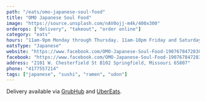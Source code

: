 ```yaml
---
path: "/eats/omo-japanese-soul-food"
title: "OMO Japanese Soul Food"
image: "https://source.unsplash.com/nAV0ojj-m4k/400x300"
orderops: ["delivery", "takeout", "order online"]
category: "eats"
hours: "11am-9pm Monday through Thursday. 11am-10pm Friday and Saturday. 11am-8pm Sunday"
eatsType: "Japanese"
website: "https://www.facebook.com/OMO-Japanese-Soul-Food-1907678472838615"
facebook: "https://www.facebook.com/OMO-Japanese-Soul-Food-1907678472838615"
address: "2101 W. Chesterfield St B102 Springfield, Missouri 65807"
phone: "4177557214"
tags: ["japanese", "sushi", "ramen", "udon"]
---
```


Delivery available via [GrubHub](https://www.grubhub.com/restaurant/omo-japanese-soul-food-2101-w-chesterfield-st-springfield/1950453) and [UberEats](https://www.ubereats.com/springfield-mo/food-delivery/omo-japanese-soul-food/lCl2L-C2TgWjUFT1C8A7XQ).
